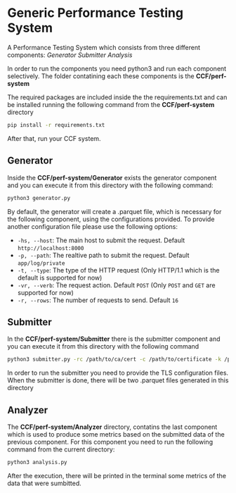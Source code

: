 # Generic Performance Testing System

 A Performance Testing System which consists from three different components:
*Generator*
*Submitter* 
*Analysis*

In order to run the components you need python3 and run each component selectively. The folder contatining each these components is the __CCF/perf-system__ 

The required packages are included inside the the requirements.txt and can be installed running the following command from the __CCF/perf-system__ directory
```sh
pip install -r requirements.txt
```
After that, run your CCF system.

## Generator
Inside the __CCF/perf-system/Generator__ exists the generator component and you can execute it from this directory with the following command:
```sh
python3 generator.py
```
By default, the generator will create a .parquet file, which is necessary for the following component, using the configurations provided. To provide another configuration file please use the following options:

- ```-hs, --host```: The main host to submit the request. Default `http://localhost:8000`
- ```-p, --path```: The realtive path to submit the request. Default `app/log/private`
- ```-t, --type```: The type of the HTTP request (Only HTTP/1.1 which is the default is supported for now)
- ```-vr, --verb```: The request action. Default `POST` (Only `POST` and `GET` are supported for now)
- ```-r, --rows```: The number of requests to send. Default `16` 

## Submitter
In the __CCF/perf-system/Submitter__ there is the submitter component and you can execute it from this directory with the following command
```sh
python3 submitter.py -rc /path/to/ca/cert -c /path/to/certificate -k /path/to/private/key
```
In order to run the submitter you need to provide the TLS configuration files. When the submitter is done, there will be two .parquet files generated in this directory

## Analyzer
The __CCF/perf-system/Analyzer__ directory, contatins the last component which is used to produce some metrics based on the submitted data of the previous component. For this component you need to run the following command from the current directory:
```sh
python3 analysis.py
```
After the execution, there will be printed in the terminal some metrics of the data that were sumbitted.